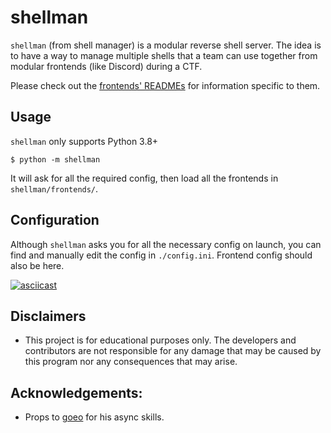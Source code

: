 # shellman
`shellman` (from shell manager) is a modular reverse shell server. The idea is to have a way to manage multiple shells
that a team can use together from modular frontends (like Discord) during a CTF. 

Please check out the [frontends' READMEs][discord_frontend] for information specific to them.


## Usage
`shellman` only supports Python 3.8+

```
$ python -m shellman
```

It will ask for all the required config, then load all the frontends in `shellman/frontends/`.


## Configuration
Although `shellman` asks you for all the necessary config on launch, you can find and manually edit the config in
 `./config.ini`. Frontend config should also be here.

[![asciicast](https://asciinema.org/a/Yby2HlUeNFLh6YvdSahQe3ggQ.svg)](https://asciinema.org/a/Yby2HlUeNFLh6YvdSahQe3ggQ)

## Disclaimers
- This project is for educational purposes only. The developers and contributors are not responsible for any damage 
that may be caused by this program nor any consequences that may arise.

## Acknowledgements:
- Props to [goeo][goeo_] for his async skills.



[goeo_]: https://github.com/goeo-
[discord_frontend]: https://github.com/FlameOfIgnis/shellman/tree/master/shellman/frontends/discord_frontend
